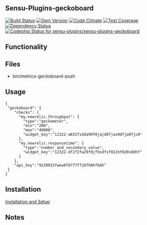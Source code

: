 ## Sensu-Plugins-geckoboard

[ ![Build Status](https://travis-ci.org/sensu-plugins/sensu-plugins-geckoboard.svg?branch=master)](https://travis-ci.org/sensu-plugins/sensu-plugins-geckoboard)
[![Gem Version](https://badge.fury.io/rb/sensu-plugins-geckoboard.svg)](http://badge.fury.io/rb/sensu-plugins-geckoboard)
[![Code Climate](https://codeclimate.com/github/sensu-plugins/sensu-plugins-geckoboard/badges/gpa.svg)](https://codeclimate.com/github/sensu-plugins/sensu-plugins-geckoboard)
[![Test Coverage](https://codeclimate.com/github/sensu-plugins/sensu-plugins-geckoboard/badges/coverage.svg)](https://codeclimate.com/github/sensu-plugins/sensu-plugins-geckoboard)
[![Dependency Status](https://gemnasium.com/sensu-plugins/sensu-plugins-geckoboard.svg)](https://gemnasium.com/sensu-plugins/sensu-plugins-geckoboard)
[![Codeship Status for sensu-plugins/sensu-plugins-geckoboard](https://codeship.com/projects/de09a350-edb4-0132-b6b1-1efd3f886df2/status?branch=master)](https://codeship.com/projects/84074)

## Functionality

## Files
 * bin/metrics-geckoboard-push

## Usage

```
{
 "geckoboard": {
    "checks": {
      "my.newrelic.throughput": {
        "type":"geckometer",
        "min":"200",
        "max":"40000",
        "widget_key":"12322-a831fsdda99f0jajd0fjas0dfja0fju9"
      },
      "my.newrelic.responsetime": {
        "type":"number_and_secondary_value",
        "widget_key":"12322-df2f2fw29f9jf9sdfsf02ihf020s0dhf"
      }
    },
    "api_key":"9239932fwew8f8777ff28fh8hf8dh"
 }
}
```

## Installation

[Installation and Setup](https://github.com/sensu-plugins/documentation/blob/master/user_docs/installation_instructions.md)

## Notes
